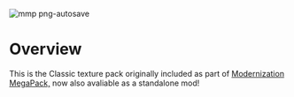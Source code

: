 ![mmp png-autosave](https://github.com/user-attachments/assets/c5fc8eae-5deb-448c-b36d-5cfb0f46c74c)

# Overview

This is the Classic texture pack originally included as part of [Modernization MegaPack,](https://github.com/wyndchyme/mc3ds-modern) now also avaliable as a standalone mod!
